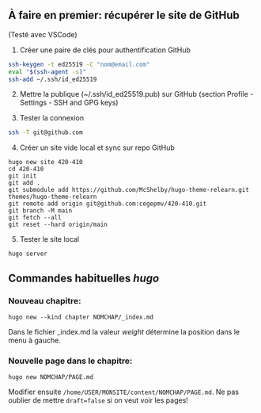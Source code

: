 ## À faire en premier: récupérer le site de GitHub
(Testé avec VSCode)

1. Créer une paire de clés pour authentification GitHub
```bash
ssh-keygen -t ed25519 -C "nom@email.com"
eval "$(ssh-agent -s)"
ssh-add ~/.ssh/id_ed25519
```
2. Mettre la publique (~/.ssh/id_ed25519.pub) sur GitHub (section Profile - Settings - SSH and GPG keys)

3. Tester la connexion
```bash
ssh -T git@github.com
```

4. Créer un site vide local et sync sur repo GitHub 
```
hugo new site 420-410
cd 420-410
git init
git add .
git submodule add https://github.com/McShelby/hugo-theme-relearn.git themes/hugo-theme-relearn
git remote add origin git@github.com:cegepmv/420-410.git
git branch -M main
git fetch --all
git reset --hard origin/main
```

5. Tester le site local
```
hugo server
```

## Commandes habituelles _hugo_

### Nouveau chapitre:
```
hugo new --kind chapter NOMCHAP/_index.md
```
Dans le fichier _index.md la valeur *weight* détermine la position dans le menu à gauche.

### Nouvelle page dans le chapitre:
```
hugo new NOMCHAP/PAGE.md
```
Modifier ensuite `/home/USER/MONSITE/content/NOMCHAP/PAGE.md`. Ne pas oublier de mettre `draft=false` si on veut voir les pages!


